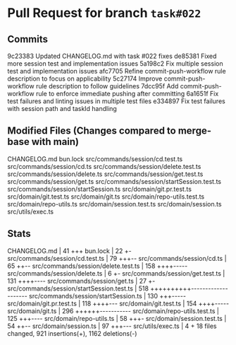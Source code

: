 # Pull Request for branch `task#022`

## Commits
9c23383 Updated CHANGELOG.md with task #022 fixes
de85381 Fixed more session test and implementation issues
5a198c2 Fix multiple session test and implementation issues
afc7705 Refine commit-push-workflow rule description to focus on applicability
5c27174 Improve commit-push-workflow rule description to follow guidelines
7dcc95f Add commit-push-workflow rule to enforce immediate pushing after committing
6a1651f Fix test failures and linting issues in multiple test files
e334897 Fix test failures with session path and taskId handling


## Modified Files (Changes compared to merge-base with main)
CHANGELOG.md
bun.lock
src/commands/session/cd.test.ts
src/commands/session/cd.ts
src/commands/session/delete.test.ts
src/commands/session/delete.ts
src/commands/session/get.test.ts
src/commands/session/get.ts
src/commands/session/startSession.test.ts
src/commands/session/startSession.ts
src/domain/git.pr.test.ts
src/domain/git.test.ts
src/domain/git.ts
src/domain/repo-utils.test.ts
src/domain/repo-utils.ts
src/domain/session.test.ts
src/domain/session.ts
src/utils/exec.ts


## Stats
 CHANGELOG.md                              |  41 +++
 bun.lock                                  |  22 +-
 src/commands/session/cd.test.ts           |  79 +++--
 src/commands/session/cd.ts                |  65 ++--
 src/commands/session/delete.test.ts       | 158 ++++-----
 src/commands/session/delete.ts            |   6 +-
 src/commands/session/get.test.ts          | 131 ++++----
 src/commands/session/get.ts               |  27 +-
 src/commands/session/startSession.test.ts | 518 ++++++++++--------------------
 src/commands/session/startSession.ts      | 130 +++-----
 src/domain/git.pr.test.ts                 | 118 ++++---
 src/domain/git.test.ts                    | 154 ++++-----
 src/domain/git.ts                         | 296 ++++++-----------
 src/domain/repo-utils.test.ts             | 125 +++----
 src/domain/repo-utils.ts                  |  58 +++-
 src/domain/session.test.ts                |  54 ++--
 src/domain/session.ts                     |  97 +++---
 src/utils/exec.ts                         |   4 +
 18 files changed, 921 insertions(+), 1162 deletions(-)

